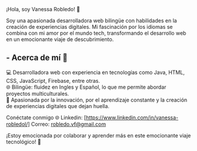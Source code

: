 

<!----
👋 Hi, I’m @vane-robledo
- 👀 I’m interested in ...
- 🌱 I’m currently learning ...
- 💞️ I’m looking to collaborate on ...
- 📫 How to reach me ...
- 😄 Pronouns: ...
- ⚡ Fun fact: ...
vane-robledo/vane-robledo is a ✨ special ✨ repository because its `README.md` (this file) appears on your GitHub profile.
You can click the Preview link to take a look at your changes.
# --->¡Hola, soy Vanessa Robledo! 👋  

Soy una apasionada desarrolladora web bilingüe con habilidades en la creación de experiencias digitales.
Mi fascinación por los idiomas se combina con mi amor por el mundo tech, transformando el desarrollo web en un emocionante viaje de descubrimiento.  

## - Acerca de mí 🚀  

💻 Desarrolladora web con experiencia en tecnologías como Java, HTML, CSS, JavaScript, Firebase, entre otras.  
🌐 Bilingüe: fluidez en Ingles y Español, lo que me permite abordar proyectos multiculturales.  
🌟 Apasionada por la innovación, por el aprendizaje constante y la creación de experiencias digitales que dejan huella.  

Conéctate conmigo 🌐
Linkedin: [https://www.linkedin.com/in/vanessa-robledol/]
Correo: robledo.vf@gmail.com

¡Estoy emocionada por colaborar y aprender más en este emocionante viaje tecnológico! 🚀

